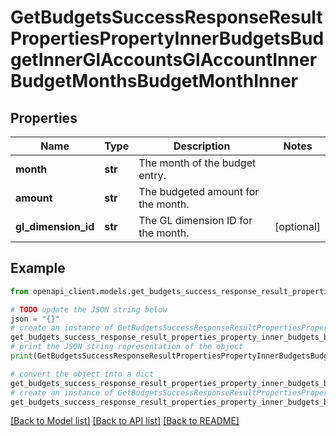 # GetBudgetsSuccessResponseResultPropertiesPropertyInnerBudgetsBudgetInnerGlAccountsGlAccountInnerBudgetMonthsBudgetMonthInner


## Properties

Name | Type | Description | Notes
------------ | ------------- | ------------- | -------------
**month** | **str** | The month of the budget entry. | 
**amount** | **str** | The budgeted amount for the month. | 
**gl_dimension_id** | **str** | The GL dimension ID for the month. | [optional] 

## Example

```python
from openapi_client.models.get_budgets_success_response_result_properties_property_inner_budgets_budget_inner_gl_accounts_gl_account_inner_budget_months_budget_month_inner import GetBudgetsSuccessResponseResultPropertiesPropertyInnerBudgetsBudgetInnerGlAccountsGlAccountInnerBudgetMonthsBudgetMonthInner

# TODO update the JSON string below
json = "{}"
# create an instance of GetBudgetsSuccessResponseResultPropertiesPropertyInnerBudgetsBudgetInnerGlAccountsGlAccountInnerBudgetMonthsBudgetMonthInner from a JSON string
get_budgets_success_response_result_properties_property_inner_budgets_budget_inner_gl_accounts_gl_account_inner_budget_months_budget_month_inner_instance = GetBudgetsSuccessResponseResultPropertiesPropertyInnerBudgetsBudgetInnerGlAccountsGlAccountInnerBudgetMonthsBudgetMonthInner.from_json(json)
# print the JSON string representation of the object
print(GetBudgetsSuccessResponseResultPropertiesPropertyInnerBudgetsBudgetInnerGlAccountsGlAccountInnerBudgetMonthsBudgetMonthInner.to_json())

# convert the object into a dict
get_budgets_success_response_result_properties_property_inner_budgets_budget_inner_gl_accounts_gl_account_inner_budget_months_budget_month_inner_dict = get_budgets_success_response_result_properties_property_inner_budgets_budget_inner_gl_accounts_gl_account_inner_budget_months_budget_month_inner_instance.to_dict()
# create an instance of GetBudgetsSuccessResponseResultPropertiesPropertyInnerBudgetsBudgetInnerGlAccountsGlAccountInnerBudgetMonthsBudgetMonthInner from a dict
get_budgets_success_response_result_properties_property_inner_budgets_budget_inner_gl_accounts_gl_account_inner_budget_months_budget_month_inner_from_dict = GetBudgetsSuccessResponseResultPropertiesPropertyInnerBudgetsBudgetInnerGlAccountsGlAccountInnerBudgetMonthsBudgetMonthInner.from_dict(get_budgets_success_response_result_properties_property_inner_budgets_budget_inner_gl_accounts_gl_account_inner_budget_months_budget_month_inner_dict)
```
[[Back to Model list]](../README.md#documentation-for-models) [[Back to API list]](../README.md#documentation-for-api-endpoints) [[Back to README]](../README.md)


